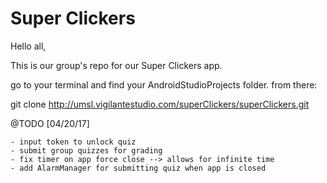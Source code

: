 # Super Clickers
Hello all,

This is our group's repo for our Super Clickers app.

go to your terminal and find your AndroidStudioProjects folder.
from there:

git clone http://umsl.vigilantestudio.com/superClickers/superClickers.git


@TODO [04/20/17]

	- input token to unlock quiz
	- submit group quizzes for grading
	- fix timer on app force close --> allows for infinite time
	- add AlarmManager for submitting quiz when app is closed

